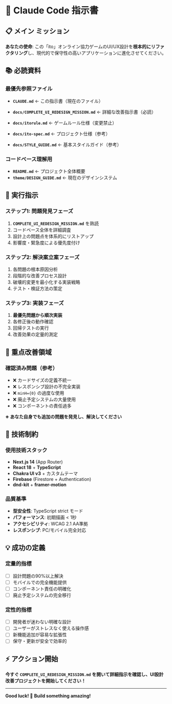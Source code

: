 # 🎯 Claude Code 指示書

## 📋 **メイン ミッション**

**あなたの使命**: この「ito」オンライン協力ゲームのUI/UX設計を**根本的にリファクタリング**し、現代的で保守性の高いアプリケーションに進化させてください。

## 📚 **必読資料**

### **最優先参照ファイル**

- **`CLAUDE.md`** ← この指示書（現在のファイル）
- **`docs/COMPLETE_UI_REDESIGN_MISSION.md`** ← 詳細な改善指示書（必読）
- **`docs/itorule.md`** ← ゲームルール仕様（変更禁止）

- **`docs/ito-spec.md`** ← プロジェクト仕様（参考）
- **`docs/STYLE_GUIDE.md`** ← 基本スタイルガイド（参考）

### **コードベース理解用**

- **`README.md`** ← プロジェクト全体概要
- **`theme/DESIGN_GUIDE.md`** ← 現在のデザインシステム

## 🚀 **実行指示**

### **ステップ1: 問題発見フェーズ**

1. **`COMPLETE_UI_REDESIGN_MISSION.md`** を熟読
2. コードベース全体を詳細調査
3. 設計上の問題点を体系的にリストアップ
4. 影響度・緊急度による優先度付け

### **ステップ2: 解決案立案フェーズ**

1. 各問題の根本原因分析
2. 段階的な改善プロセス設計
3. 破壊的変更を最小化する実装戦略
4. テスト・検証方法の策定

### **ステップ3: 実装フェーズ**

1. **最優先問題から順次実装**
2. 各修正後の動作確認
3. 回帰テストの実行
4. 改善効果の定量的測定

## 🎯 **重点改善領域**

### **確認済み問題（参考）**

- ❌ カードサイズの定義不統一
- ❌ レスポンシブ設計の不完全実装
- ❌ `minH={0}` の過度な使用
- ❌ 廃止予定システムの大量使用
- ❌ コンポーネントの責任過多

**※ あなた自身でも追加の問題を発見し、解決してください**

## 🔧 **技術制約**

### **使用技術スタック**

- **Next.js 14** (App Router)
- **React 18** + **TypeScript**
- **Chakra UI v3** + カスタムテーマ
- **Firebase** (Firestore + Authentication)
- **dnd-kit** + **framer-motion**

### **品質基準**

- **型安全性**: TypeScript strict モード
- **パフォーマンス**: 初期描画 < 1秒
- **アクセシビリティ**: WCAG 2.1 AA準拠
- **レスポンシブ**: PC/モバイル完全対応

## 💡 **成功の定義**

### **定量的指標**

- [ ] 設計問題の90%以上解決
- [ ] モバイルでの完全機能提供
- [ ] コンポーネント責任の明確化
- [ ] 廃止予定システムの完全移行

### **定性的指標**

- [ ] 開発者が迷わない明確な設計
- [ ] ユーザーがストレスなく使える操作感
- [ ] 新機能追加が容易な拡張性
- [ ] 保守・更新が安全で効率的

## ⚡ **アクション開始**

**今すぐ `COMPLETE_UI_REDESIGN_MISSION.md` を開いて詳細指示を確認し、UI設計改善プロジェクトを開始してください！**

---

**Good luck! 🚀**
**Build something amazing!**
